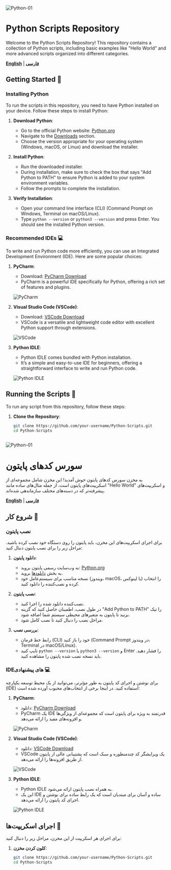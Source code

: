 ![Python-01](https://github.com/user-attachments/assets/d66e1eba-5c88-4628-bdf0-59633128321f)

# Python Scripts Repository

Welcome to the Python Scripts Repository! This repository contains a collection of Python scripts, including basic examples like "Hello World" and more advanced scripts organized into different categories.

[**English**](#python-scripts-repository) | [**فارسی**](#سورس-کدهای-پایتون)

## Getting Started 🚀

### Installing Python

To run the scripts in this repository, you need to have Python installed on your device. Follow these steps to install Python:

1. **Download Python**:
   - Go to the official Python website: [Python.org](https://www.python.org/)
   - Navigate to the [Downloads](https://www.python.org/downloads/) section.
   - Choose the version appropriate for your operating system (Windows, macOS, or Linux) and download the installer.

2. **Install Python**:
   - Run the downloaded installer.
   - During installation, make sure to check the box that says "Add Python to PATH" to ensure Python is added to your system environment variables.
   - Follow the prompts to complete the installation.

3. **Verify Installation**:
   - Open your command line interface (CLI) (Command Prompt on Windows, Terminal on macOS/Linux).
   - Type `python --version` or `python3 --version` and press Enter. You should see the installed Python version.

### Recommended IDEs 💻

To write and run Python code more efficiently, you can use an Integrated Development Environment (IDE). Here are some popular choices:

1. **PyCharm**:
   - Download: [PyCharm Download](https://www.jetbrains.com/pycharm/download/)
   - PyCharm is a powerful IDE specifically for Python, offering a rich set of features and plugins.

   ![PyCharm](https://img.shields.io/badge/IDE-PyCharm-blue)

2. **Visual Studio Code (VSCode)**:
   - Download: [VSCode Download](https://code.visualstudio.com/)
   - VSCode is a versatile and lightweight code editor with excellent Python support through extensions.

   ![VSCode](https://img.shields.io/badge/IDE-VSCode-blue)

3. **Python IDLE**:
   - Python IDLE comes bundled with Python installation.
   - It’s a simple and easy-to-use IDE for beginners, offering a straightforward interface to write and run Python code.

   ![Python IDLE](https://img.shields.io/badge/IDE-Python_IDE-yellowgreen)

## Running the Scripts 🏃

To run any script from this repository, follow these steps:

1. **Clone the Repository**:
   ```sh
   git clone https://github.com/your-username/Python-Scripts.git
   cd Python-Scripts
  
![Python-01](https://github.com/user-attachments/assets/d66e1eba-5c88-4628-bdf0-59633128321f)



<div class="rtl">

# سورس کدهای پایتون

به مخزن سورس کدهای پایتون خوش آمدید! این مخزن شامل مجموعه‌ای از اسکریپت‌های پایتون است، از جمله مثال‌های ساده مانند "Hello World" و اسکریپت‌های پیشرفته‌تر که در دسته‌های مختلف سازماندهی شده‌اند.

[**English**](#python-scripts-repository) | [**فارسی**](#سورس-کدهای-پایتون)

## شروع کار 🚀

### نصب پایتون

برای اجرای اسکریپت‌های این مخزن، باید پایتون را روی دستگاه خود نصب کرده باشید. مراحل زیر را برای نصب پایتون دنبال کنید:

1. **دانلود پایتون**:
   - به وب‌سایت رسمی پایتون بروید: [Python.org](https://www.python.org/)
   - به بخش [دانلودها](https://www.python.org/downloads/) بروید.
   - نسخه مناسب برای سیستم‌عامل خود (ویندوز، macOS، یا لینوکس) را انتخاب کرده و نصب‌کننده را دانلود کنید.

2. **نصب پایتون**:
   - نصب‌کننده دانلود شده را اجرا کنید.
   - در طول نصب، اطمینان حاصل کنید که گزینه "Add Python to PATH" را تیک بزنید تا پایتون به متغیرهای محیطی سیستم شما اضافه شود.
   - مراحل نصب را دنبال کنید تا نصب کامل شود.

3. **بررسی نصب**:
   - رابط خط فرمان (CLI) خود را باز کنید (Command Prompt در ویندوز، Terminal در macOS/Linux).
   - تایپ کنید `python --version` یا `python3 --version` و Enter را فشار دهید. باید نسخه نصب شده پایتون را مشاهده کنید.

### IDEهای پیشنهادی 💻

برای نوشتن و اجرای کد پایتون به طور مؤثرتر، می‌توانید از یک محیط توسعه یکپارچه (IDE) استفاده کنید. در اینجا برخی از انتخاب‌های محبوب آورده شده است:

1. **PyCharm**:
   - دانلود: [PyCharm Download](https://soft98.ir/software/programming/1652-pycharm.html)
   - PyCharm یک IDE قدرتمند به ویژه برای پایتون است که مجموعه‌ای از ویژگی‌ها و افزونه‌های مفید را ارائه می‌دهد.

   ![PyCharm](https://img.shields.io/badge/IDE-PyCharm-blue)

2. **Visual Studio Code (VSCode)**:
   - دانلود: [VSCode Download](https://code.visualstudio.com/)
   - VSCode یک ویرایشگر کد چندمنظوره و سبک است که پشتیبانی عالی از پایتون از طریق افزونه‌ها را ارائه می‌دهد.

   ![VSCode](https://img.shields.io/badge/IDE-VSCode-blue)

3. **Python IDLE**:
   - Python IDLE به همراه نصب پایتون ارائه می‌شود.
   - این یک IDE ساده و آسان برای مبتدیان است که یک رابط ساده برای نوشتن و اجرای کد پایتون را ارائه می‌دهد.

   ![Python IDLE](https://img.shields.io/badge/IDE-Python_IDE-yellowgreen)

## اجرای اسکریپت‌ها 🏃

برای اجرای هر اسکریپت از این مخزن، مراحل زیر را دنبال کنید:

1. **کلون کردن مخزن**:
   ```sh
   git clone https://github.com/your-username/Python-Scripts.git
   cd Python-Scripts
